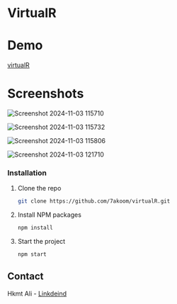 # VirtualR


# Demo
[virtualR](https://virtual-r-git-main-hkmt-alis-projects.vercel.app/)


# Screenshots

![Screenshot 2024-11-03 115710](https://github.com/user-attachments/assets/4fc57ff7-0e95-4f6b-9d67-82b332453620)

![Screenshot 2024-11-03 115732](https://github.com/user-attachments/assets/787ac2a5-d47f-424d-af91-0ac091aebfa4)

![Screenshot 2024-11-03 115806](https://github.com/user-attachments/assets/a0564c0d-9e80-47f6-9b43-e31d8860c763)

![Screenshot 2024-11-03 121710](https://github.com/user-attachments/assets/4caf65a6-8253-488c-b4a9-f133af375766)



### Installation

1. Clone the repo
   ```sh
   git clone https://github.com/7akoom/virtualR.git
   ```
2. Install NPM packages
   ```sh
   npm install
   ```
3. Start the project
    ```sh
   npm start
   ```

## Contact

Hkmt Ali - [Linkdeind](www.linkedin.com/in/hkmt-ali)
